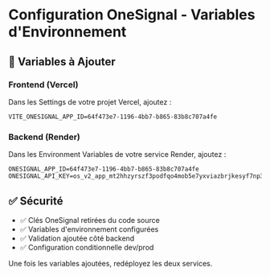 # Configuration OneSignal - Variables d'Environnement

## 🎯 Variables à Ajouter

### Frontend (Vercel)
Dans les Settings de votre projet Vercel, ajoutez :
```
VITE_ONESIGNAL_APP_ID=64f473e7-1196-4bb7-b865-83b8c707a4fe
```

### Backend (Render)
Dans les Environment Variables de votre service Render, ajoutez :
```
ONESIGNAL_APP_ID=64f473e7-1196-4bb7-b865-83b8c707a4fe
ONESIGNAL_API_KEY=os_v2_app_mt2hhzyrszf3podfqo4mob5e7yxviazbrjkesyf7np3nntf5unlvbwf3fwo47ddfuwhhatwdjldm3ucs37jrc7guutyaur7sozo4idi
```

## ✅ Sécurité
- ✅ Clés OneSignal retirées du code source
- ✅ Variables d'environnement configurées
- ✅ Validation ajoutée côté backend
- ✅ Configuration conditionnelle dev/prod

Une fois les variables ajoutées, redéployez les deux services.